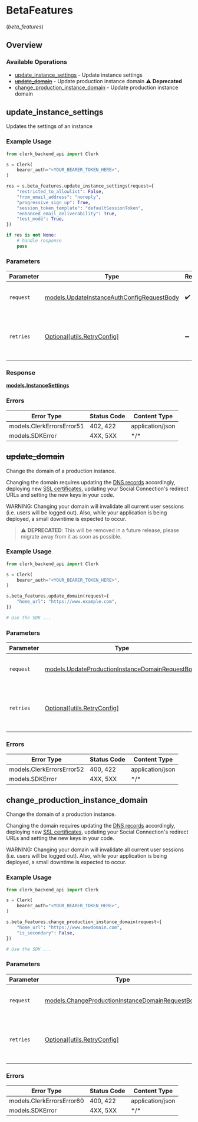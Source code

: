 # BetaFeatures
(*beta_features*)

## Overview

### Available Operations

* [update_instance_settings](#update_instance_settings) - Update instance settings
* [~~update_domain~~](#update_domain) - Update production instance domain :warning: **Deprecated**
* [change_production_instance_domain](#change_production_instance_domain) - Update production instance domain

## update_instance_settings

Updates the settings of an instance

### Example Usage

```python
from clerk_backend_api import Clerk

s = Clerk(
    bearer_auth="<YOUR_BEARER_TOKEN_HERE>",
)

res = s.beta_features.update_instance_settings(request={
    "restricted_to_allowlist": False,
    "from_email_address": "noreply",
    "progressive_sign_up": True,
    "session_token_template": "defaultSessionToken",
    "enhanced_email_deliverability": True,
    "test_mode": True,
})

if res is not None:
    # handle response
    pass

```

### Parameters

| Parameter                                                                                         | Type                                                                                              | Required                                                                                          | Description                                                                                       |
| ------------------------------------------------------------------------------------------------- | ------------------------------------------------------------------------------------------------- | ------------------------------------------------------------------------------------------------- | ------------------------------------------------------------------------------------------------- |
| `request`                                                                                         | [models.UpdateInstanceAuthConfigRequestBody](../../models/updateinstanceauthconfigrequestbody.md) | :heavy_check_mark:                                                                                | The request object to use for the request.                                                        |
| `retries`                                                                                         | [Optional[utils.RetryConfig]](../../models/utils/retryconfig.md)                                  | :heavy_minus_sign:                                                                                | Configuration to override the default retry behavior of the client.                               |

### Response

**[models.InstanceSettings](../../models/instancesettings.md)**

### Errors

| Error Type                | Status Code               | Content Type              |
| ------------------------- | ------------------------- | ------------------------- |
| models.ClerkErrorsError51 | 402, 422                  | application/json          |
| models.SDKError           | 4XX, 5XX                  | \*/\*                     |

## ~~update_domain~~

Change the domain of a production instance.

Changing the domain requires updating the [DNS records](https://clerk.com/docs/deployments/overview#dns-records) accordingly, deploying new [SSL certificates](https://clerk.com/docs/deployments/overview#deploy), updating your Social Connection's redirect URLs and setting the new keys in your code.

WARNING: Changing your domain will invalidate all current user sessions (i.e. users will be logged out). Also, while your application is being deployed, a small downtime is expected to occur.

> :warning: **DEPRECATED**: This will be removed in a future release, please migrate away from it as soon as possible.

### Example Usage

```python
from clerk_backend_api import Clerk

s = Clerk(
    bearer_auth="<YOUR_BEARER_TOKEN_HERE>",
)

s.beta_features.update_domain(request={
    "home_url": "https://www.example.com",
})

# Use the SDK ...

```

### Parameters

| Parameter                                                                                                     | Type                                                                                                          | Required                                                                                                      | Description                                                                                                   |
| ------------------------------------------------------------------------------------------------------------- | ------------------------------------------------------------------------------------------------------------- | ------------------------------------------------------------------------------------------------------------- | ------------------------------------------------------------------------------------------------------------- |
| `request`                                                                                                     | [models.UpdateProductionInstanceDomainRequestBody](../../models/updateproductioninstancedomainrequestbody.md) | :heavy_check_mark:                                                                                            | The request object to use for the request.                                                                    |
| `retries`                                                                                                     | [Optional[utils.RetryConfig]](../../models/utils/retryconfig.md)                                              | :heavy_minus_sign:                                                                                            | Configuration to override the default retry behavior of the client.                                           |

### Errors

| Error Type                | Status Code               | Content Type              |
| ------------------------- | ------------------------- | ------------------------- |
| models.ClerkErrorsError52 | 400, 422                  | application/json          |
| models.SDKError           | 4XX, 5XX                  | \*/\*                     |

## change_production_instance_domain

Change the domain of a production instance.

Changing the domain requires updating the [DNS records](https://clerk.com/docs/deployments/overview#dns-records) accordingly, deploying new [SSL certificates](https://clerk.com/docs/deployments/overview#deploy), updating your Social Connection's redirect URLs and setting the new keys in your code.

WARNING: Changing your domain will invalidate all current user sessions (i.e. users will be logged out). Also, while your application is being deployed, a small downtime is expected to occur.

### Example Usage

```python
from clerk_backend_api import Clerk

s = Clerk(
    bearer_auth="<YOUR_BEARER_TOKEN_HERE>",
)

s.beta_features.change_production_instance_domain(request={
    "home_url": "https://www.newdomain.com",
    "is_secondary": False,
})

# Use the SDK ...

```

### Parameters

| Parameter                                                                                                     | Type                                                                                                          | Required                                                                                                      | Description                                                                                                   |
| ------------------------------------------------------------------------------------------------------------- | ------------------------------------------------------------------------------------------------------------- | ------------------------------------------------------------------------------------------------------------- | ------------------------------------------------------------------------------------------------------------- |
| `request`                                                                                                     | [models.ChangeProductionInstanceDomainRequestBody](../../models/changeproductioninstancedomainrequestbody.md) | :heavy_check_mark:                                                                                            | The request object to use for the request.                                                                    |
| `retries`                                                                                                     | [Optional[utils.RetryConfig]](../../models/utils/retryconfig.md)                                              | :heavy_minus_sign:                                                                                            | Configuration to override the default retry behavior of the client.                                           |

### Errors

| Error Type                | Status Code               | Content Type              |
| ------------------------- | ------------------------- | ------------------------- |
| models.ClerkErrorsError60 | 400, 422                  | application/json          |
| models.SDKError           | 4XX, 5XX                  | \*/\*                     |
